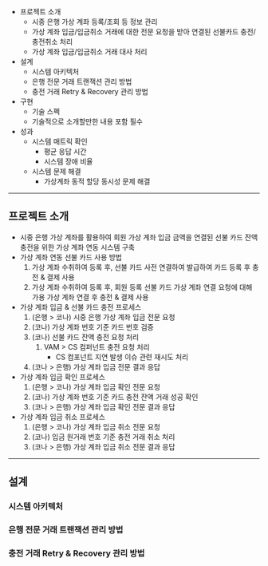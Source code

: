 - 프로젝트 소개
	- 시중 은행 가상 계좌 등록/조회 등 정보 관리
	- 가상 계좌 입금/입금취소 거래에 대한 전문 요청을 받아 연결된 선불카드 충전/충전취소 처리
	- 가상 계좌 입금/입금취소 거래 대사 처리
- 설계
	- 시스템 아키텍처
	- 은행 전문 거래 트랜잭션 관리 방법
	- 충전 거래 Retry & Recovery 관리 방법
- 구현
	- 기술 스펙
	- 기술적으로 소개할만한 내용 포함 필수
- 성과
	- 시스템 매트릭 확인
		- 평균 응답 시간
		- 시스템 장애 비율
	- 시스템 문제 해결
		- 가상계좌 동적 할당 동시성 문제 해결

----
## 프로젝트 소개

- 시중 은행 가상 계좌를 활용하여 회원 가상 계좌 입금 금액을 연결된 선불 카드 잔액 충전을 위한 가상 계좌 연동 시스템 구축
- 가상 계좌 연동 선불 카드 사용 방법
	1. 가상 계좌 수취하여 등록 후, 선불 카드 사전 연결하여 발급하여 카드 등록 후 충전 & 결제 사용
	2. 가상 계좌 수취하여 등록 후, 회원 등록 선불 카드 가상 계좌 연결 요청에 대해 가용 가상 계좌 연결 후 충전 & 결제 사용
- 가상 계좌 입금 & 선불 카드 충전 프로세스
	1. (은행 > 코나) 시중 은행 가상 계좌 입금 전문 요청
	2. (코나) 가상 계좌 번호 기준 카드 번호 검증
	3. (코나) 선불 카드 잔액 충전 요청 처리
		1. VAM > CS 컴퍼넌트 충전 요청 처리
			- CS 컴포넌트 지연 발생 이슈 관련 재시도 처리
	4. (코나 > 은행) 가상 계좌 입금 전문 결과 응답
- 가상 계좌 입금 확인 프로세스
	1. (은행 > 코나) 가상 계좌 입금 확인 전문 요청
	2. (코나) 가상 계좌 번호 기준 카드 충전 잔액 거래 성공 확인
	3. (코나 > 은행) 가상 계좌 입금 확인 전문 결과 응답
- 가상 계좌 입금 취소 프로세스
	1. (은행 > 코나) 가상 계좌 입금 취소 전문 요청
	2. (코나) 입금 원거래 번호 기준 충전 거래 취소 처리
	3. (코나 > 은행) 가상 계좌 입금 취소 전문 결과 응답

----

## 설계

### 시스템 아키텍처


### 은행 전문 거래 트랜잭션 관리 방법


### 충전 거래 Retry & Recovery 관리 방법
